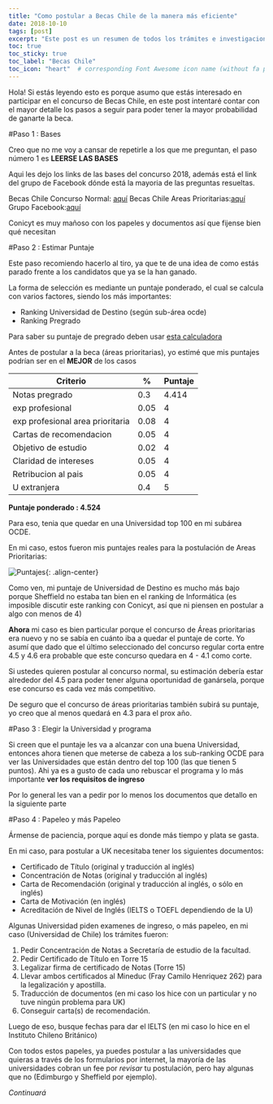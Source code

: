 ```yaml
---
title: "Como postular a Becas Chile de la manera más eficiente"
date: 2018-10-10
tags: [post]
excerpt: "Este post es un resumen de todos los trámites e investigaciones que necesitan hacer antes de postular a Becas Chile"
toc: true
toc_sticky: true
toc_label: "Becas Chile"
toc_icon: "heart"  # corresponding Font Awesome icon name (without fa prefix)
---
```


Hola! Si estás leyendo esto es porque asumo que estás interesado en participar en el concurso de Becas Chile, en este post intentaré contar con el mayor detalle los pasos a seguir para poder tener la mayor probabilidad de ganarte la beca.

#Paso 1 : Bases

Creo que no me voy a cansar de repetirle a los que me preguntan, el paso número 1 es **LEERSE LAS BASES**

Aqui les dejo los links de las bases del concurso 2018, además está el link del grupo de Facebook dónde está la mayoria de las preguntas resueltas.

Becas Chile Concurso Normal: [aquí](hhttp://www.conicyt.cl/becasconicyt/files/2018/03/Bases-Becas-de-Mag%C3%ADster-en-el-Extranjero-Becas-Chile_2018-1.pdf)
Becas Chile Areas Prioritarias:[aquí](http://www.conicyt.cl/becasconicyt/files/2018/03/Bases-Becas-de-Mag%C3%ADster-en-el-Extranjero-Becas-Chile-en-%C3%81reas-Prioritarias-2018.pdf)
Grupo Facebook:[aquí](https://www.facebook.com/groups/61785055016/?ref=bookmarks)

Conicyt es muy mañoso con los papeles y documentos así que fijense bien qué necesitan

#Paso 2 : Estimar Puntaje

Este paso recomiendo hacerlo al tiro, ya que te de una idea de como estás parado frente a los candidatos que ya se la han ganado.

La forma de selección es mediante un puntaje ponderado, el cual se calcula con varios factores, siendo los más importantes:

* Ranking Universidad de Destino (según sub-área ocde)
* Ranking Pregrado

Para saber su puntaje de pregrado deben usar [esta calculadora](https://servicios.conicyt.cl/web//simulador-pfcha/#/)

Antes de postular a la beca (áreas prioritarias), yo estimé que mis puntajes podrían ser en el **MEJOR** de los casos

| Criterio                         | %    | Puntaje |
|----------------------------------|------|---------|
| Notas pregrado                   | 0.3  | 4.414   |
| exp profesional                  | 0.05 | 4       |
| exp profesional area prioritaria | 0.08 | 4       |
| Cartas de recomendacion          | 0.05 | 4       |
| Objetivo de estudio              | 0.02 | 4       |
| Claridad de intereses            | 0.05 | 4       |
| Retribucion al pais              | 0.05 | 4       |
| U extranjera                     | 0.4  | 5       |

**Puntaje ponderado : 4.524**

Para eso, tenia que quedar en una Universidad top 100 en mi subárea OCDE.

En mi caso, estos fueron mis puntajes reales para la postulación de Areas Prioritarias:

![Puntajes](https://i.imgur.com/2v7YxFU.png){: .align-center}

Como ven, mi puntaje de Universidad de Destino es mucho más bajo porque Sheffield no estaba tan bien en el ranking de Informática (es imposible discutir este ranking con Conicyt, así que ni piensen en postular a algo con menos de 4)

**Ahora** mi caso es bien particular porque el concurso de Áreas prioritarias era nuevo y no se sabía en cuánto iba a quedar el puntaje de corte. Yo asumí que dado que el último seleccionado del concurso regular corta entre 4.5 y 4.6 era probable que este concurso quedara en 4 - 4.1 como corte.

Si ustedes quieren postular al concurso normal, su estimación debería estar alrededor del 4.5 para poder tener alguna oportunidad de ganársela, porque ese concurso es cada vez más competitivo.

De seguro que el concurso de áreas prioritarias también subirá su puntaje, yo creo que al menos quedará en 4.3 para el prox año.

#Paso 3 : Elegir la Universidad y programa

Si creen que el puntaje les va a alcanzar con una buena Universidad, entonces ahora tienen que meterse de cabeza a los sub-ranking OCDE para ver las Universidades que están dentro del top 100 (las que tienen 5 puntos). Ahi ya es a gusto de cada uno rebuscar el programa y lo más importante **ver los requisitos de ingreso**

Por lo general les van a pedir por lo menos los documentos que detallo en la siguiente parte

#Paso 4 : Papeleo y más Papeleo

Ármense de paciencia, porque aquí es donde más tiempo y plata se gasta.

En mi caso, para postular a UK necesitaba tener los siguientes documentos:

* Certificado de Título (original y traducción al inglés)
* Concentración de Notas (original y traducción al inglés)
* Carta de Recomendación (original y traducción al inglés, o sólo en inglés)
* Carta de Motivación (en inglés)
* Acreditación de Nivel de Inglés (IELTS o TOEFL dependiendo de la U)

Algunas Universidad piden examenes de ingreso, o más papeleo, en mi caso (Universidad de Chile) los trámites fueron:

1. Pedir Concentración de Notas a Secretaría de estudio de la facultad.
2. Pedir Certificado de Título en Torre 15
3. Legalizar firma de certificado de Notas (Torre 15)
4. Llevar ambos certificados al Mineduc (Fray Camilo Henriquez 262) para la legalización y apostilla.
5. Traducción de documentos (en mi caso los hice con un particular y no tuve ningún problema para UK)
6. Conseguir carta(s) de recomendación.

Luego de eso, busque fechas para dar el IELTS (en mi caso lo hice en el Instituto Chileno Británico)

Con todos estos papeles, ya puedes postular a las universidades que quieras a través de los formularios por internet, la mayoría de las universidades cobran un fee por *revisar* tu postulación, pero hay algunas que no (Edimburgo y Sheffield por ejemplo).

*Continuará*
